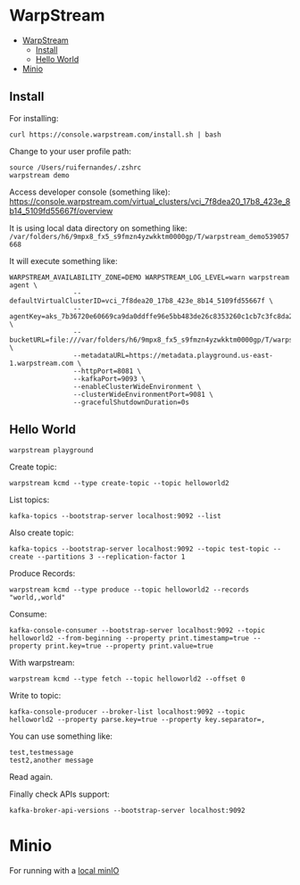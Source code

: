 # WarpStream

- [WarpStream](#warpstream)
  - [Install](#install)
  - [Hello World](#hello-world)
- [Minio](#minio)


## Install

For installing:

```shell
curl https://console.warpstream.com/install.sh | bash
```

Change to your user profile path:

```shell
source /Users/ruifernandes/.zshrc
warpstream demo
```

Access developer console (something like): https://console.warpstream.com/virtual_clusters/vci_7f8dea20_17b8_423e_8b14_5109fd55667f/overview

It is using local data directory on something like: `/var/folders/h6/9mpx8_fx5_s9fmzn4yzwkktm0000gp/T/warpstream_demo539057668`

It will execute something like:

```shell
WARPSTREAM_AVAILABILITY_ZONE=DEMO WARPSTREAM_LOG_LEVEL=warn warpstream agent \
				--defaultVirtualClusterID=vci_7f8dea20_17b8_423e_8b14_5109fd55667f \
				--agentKey=aks_7b36720e60669ca9da0ddffe96e5bb483de26c8353260c1cb7c3fc8da2257b07 \
				--bucketURL=file:///var/folders/h6/9mpx8_fx5_s9fmzn4yzwkktm0000gp/T/warpstream_demo539057668 \
				--metadataURL=https://metadata.playground.us-east-1.warpstream.com \
				--httpPort=8081 \
				--kafkaPort=9093 \
				--enableClusterWideEnvironment \
				--clusterWideEnvironmentPort=9081 \
				--gracefulShutdownDuration=0s
```

## Hello World

```shell
warpstream playground
```

Create topic:

```shell
warpstream kcmd --type create-topic --topic helloworld2
```

List topics:

```shell
kafka-topics --bootstrap-server localhost:9092 --list
```

Also create topic:

```shell
kafka-topics --bootstrap-server localhost:9092 --topic test-topic --create --partitions 3 --replication-factor 1
```

Produce Records:

```shell
warpstream kcmd --type produce --topic helloworld2 --records "world,,world"
```

Consume:

```shell
kafka-console-consumer --bootstrap-server localhost:9092 --topic helloworld2 --from-beginning --property print.timestamp=true --property print.key=true --property print.value=true
```

With warpstream:

```shell
warpstream kcmd --type fetch --topic helloworld2 --offset 0
```

Write to topic:

```shell
kafka-console-producer --broker-list localhost:9092 --topic helloworld2 --property parse.key=true --property key.separator=,
```

You can use something like:

```
test,testmessage
test2,another message
```

Read again.

Finally check APIs support:

```shell
kafka-broker-api-versions --bootstrap-server localhost:9092
```

# Minio

For running with a [local minIO](minio/README.md)